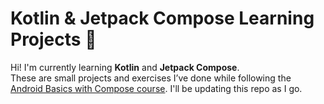 # Kotlin & Jetpack Compose Learning Projects 📱

Hi! I'm currently learning **Kotlin** and **Jetpack Compose**.  
These are small projects and exercises I’ve done while following the [Android Basics with Compose course](https://developer.android.com/courses/android-basics-compose/course?hl=es-419).
I'll be updating this repo as I go.
